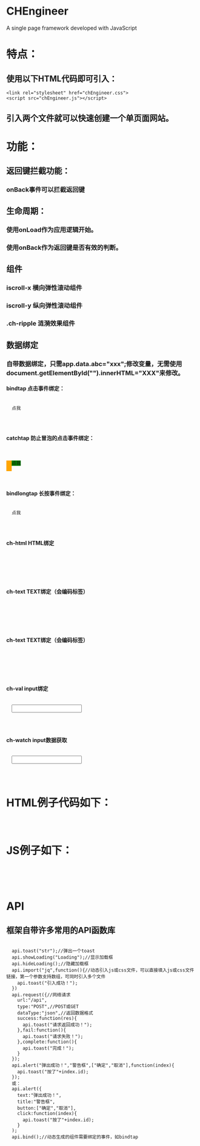 # CHEngineer
A single page framework developed with JavaScript
# 特点：
## 使用以下HTML代码即可引入：
<pre><code>&lt;link rel="stylesheet" href="chEngineer.css"&gt;
&lt;script src="chEngineer.js"&gt;&lt;/script&gt;</pre></code>

## 引入两个文件就可以快速创建一个单页面网站。

# 功能：

## 返回键拦截功能：
### onBack事件可以拦截返回键

## 生命周期：
### 使用onLoad作为应用逻辑开始。
### 使用onBack作为返回键是否有效的判断。

## 组件
### iscroll-x 横向弹性滚动组件
<iscroll-x></iscroll-x>
### iscroll-y 纵向弹性滚动组件
<iscroll-y></iscroll-y>
### .ch-ripple 涟漪效果组件
<view class="ch-ripple"></view>

## 数据绑定
### 自带数据绑定，只需app.data.abc="xxx";修改变量，无需使用document.getElementById("").innerHTML="XXX"来修改。
#### bindtap 点击事件绑定：
<pre><code>
  <view bindtap="click_event">点我</view><!--view标签等效于div标签-->
  <script>
    app({
      click_event:function(){
        console.log("点击成功！");
      }
    })
  </script>
</code></pre>
#### catchtap 防止冒泡的点击事件绑定：
<pre><code>
<view bindtap="click2" style="width:100px;height:300px;background-color:orange;">
  <view catchtap="click_event" style="width:50px;height:100px;background-color:green;">点我</view><!--view标签等效于div标签-->
  <script>
    app({
      click_event:function(){
        console.log("防止冒泡点击成功！");
      },click2:function(){
        console.log("点我成功！");
      }
    })
  </script>
</code></pre>


#### bindlongtap 长按事件绑定：
<pre><code>
  <view bindlongtap="click_event">点我</view><!--view标签等效于div标签-->
  <script>
    app({
      click_event:function(){
        console.log("长按成功！");
      }
    })
  </script>
</code></pre>

#### ch-html HTML绑定
<pre><code>
  <view ch-html="text1"></view>
  <script>
    app({
      data:{
        text1:"<span>文本1</span>"
      }
    })
  </script>
</code></pre>
#### ch-text TEXT绑定（会编码标签）
<pre><code>
  <view ch-text="text1"></view>
  <script>
    app({
      data:{
        text1:"<span>文本1</span>"
      }
    })
  </script>
</code></pre>
#### ch-text TEXT绑定（会编码标签）
<pre><code>
  <view ch-text="text1"></view>
  <script>
    app({
      data:{
        text1:"<span>文本1</span>"
      }
    })
  </script>
</code></pre>
#### ch-val input绑定
<pre><code>
  <input type="text" ch-val="text1"></view>
  <script>
    app({
      data:{
        text1:"输入框1"
      }
    })
  </script>
</code></pre>
#### ch-watch input数据获取
<pre><code>
  <input type="text" ch-val="text1" ch-watch="text1"></view>
  <script>
    app({
      data:{
        text1:"输入框1"//text1会随着input的内容改变而改变
      }
    })
  </script>
</code></pre>



# HTML例子代码如下：
<pre><code>
<view bindtap="click1" ch-html="button1"></view>
</code></pre>
# JS例子如下：

<pre><code>
<script>
app({
  data:{
    button1:"点我"
  },
  click1:function(){
    api.toast("点击成功！");
    app.data.button1="再点我！";
  },
  onLoad:function(){
    //这里是框架启动时触发的事件
    api.toast("启动成功！");//使用自带api库弹出一个toast
    
  },onBack:function(){
    //这里是按返回键触发的事件
    //这里return false即可拦截返回键
  },
})

</script>
</pre></code>


# API
## 框架自带许多常用的API函数库

<pre><code>
  api.toast("str");//弹出一个toast
  api.showLoading("Loading");//显示加载框
  api.hideLoading();//隐藏加载框
  api.import("jq",function(){//动态引入js或css文件，可以直接填入js或css文件链接，第一个参数支持数组，可同时引入多个文件
    api.toast("引入成功！");
  })
  api.request({//网络请求
    url:"/api",
    type:"POST",//POST或GET
    dataType:"json",//返回数据格式
    success:function(res){
      api.toast("请求返回成功！");
    },fail:function(){
      api.toast("请求失败！");
    },complete:function(){
      api.toast("完成！"); 
    }
  });
  api.alert("弹出成功！","警告框",["确定","取消"],function(index){
    api.toast("按了"+index.id);
  });
  或：
  api.alert({
    text:"弹出成功！",
    title:"警告框",
    button:["确定","取消"],
    click:function(index){
      api.toast("按了"+index.id);
    }
  );
  api.bind();//动态生成的组件需要绑定的事件，如bindtap
  

</pre></code>

